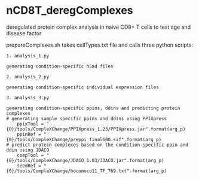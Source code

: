 # nCD8T_deregComplexes
deregulated protein complex analysis in naive CD8+ T cells to test age and disease factor

prepareComplexes.sh takes cellTypes.txt file and calls three python scripts:

	1. analysis_1.py
 
	generating condition-specific h5ad files
 
	2. analysis_2.py
 
	generating condition-specific individual expression files
 
	3. analysis_3.py
 
	generating condition-specific ppins, ddins and predicting protein complexes
 	# generating sample specific ppins and ddins using PPIXpress
    	ppixTool = "{0}/tools/CompleXChange/PPIXpress_1.23/PPIXpress.jar".format(arg_p)
    	ppinRef = "{0}/tools/CompleXChange/preppi_final600.sif".format(arg_p)
	# predict protein complexes based on the condition-specific ppin and ddin using JDACO
    	compTool = "{0}/tools/CompleXChange/JDACO_1.03/JDACO.jar".format(arg_p)
    	seedRef = "{0}/tools/CompleXChange/hocomoco11_TF_769.txt".format(arg_p)
 
	
	
